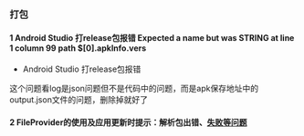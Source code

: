 ### 打包

#### 1 Android Studio 打release包报错 Expected a name but was STRING at line 1 column 99 path $[0].apkInfo.vers

 + Android Studio 打release包报错

 这个问题看log是json问题但不是代码中的问题，而是apk保存地址中的output.json文件的问题，删除掉就好了

#### 2 FileProvider的使用及应用更新时提示：解析包出错、[失败等问题](<https://blog.csdn.net/XST891205/article/details/79169552>)

